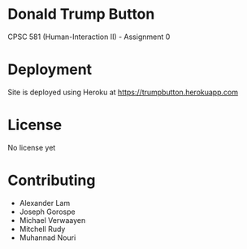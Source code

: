 # Donald Trump Button
CPSC 581 (Human-Interaction II) - Assignment 0

# Deployment
Site is deployed using Heroku at https://trumpbutton.herokuapp.com

# License
No license yet

# Contributing
- Alexander Lam
- Joseph Gorospe
- Michael Verwaayen
- Mitchell Rudy
- Muhannad Nouri

